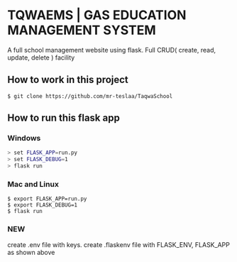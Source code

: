 # TQWAEMS | GAS EDUCATION MANAGEMENT SYSTEM
A full school management website using flask. Full CRUD( create, read, update, delete ) facility

## How to work in this project
``` 
$ git clone https://github.com/mr-teslaa/TaqwaSchool
```


## How to run this flask app

### Windows
``` bash
> set FLASK_APP=run.py
> set FLASK_DEBUG=1
> flask run
```

### Mac and Linux
``` shell
$ export FLASK_APP=run.py
$ export FLASK_DEBUG=1
$ flask run
```

### NEW ###
create .env file with keys.
create .flaskenv file with FLASK_ENV, FLASK_APP as shown above
